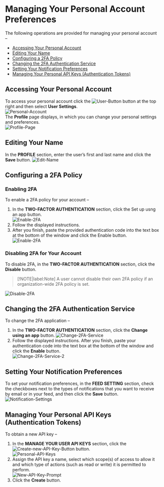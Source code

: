 # Managing Your Personal Account Preferences
The following operations are provided for managing your personal account –
* [Accessing Your Personal Account](#Accessing-Your-Personal-Account)
* [Editing Your Name](#Editing-Your-Name)
* [Configuring a 2FA Policy](#Configuring-a-2FA-Policy)
* [Changing the 2FA Authentication Service](#Changing-the-2FA-Authentication-Service)
* [Setting Your Notification Preferences](#Setting-Your-Notification-Preferences)
* [Managing Your Personal API Keys (Authentication Tokens)](#Managing-Your-Personal-API-Keys-Authentication-Tokens)

## Accessing Your Personal Account
To access your personal account click the ![User-Button](media/user-button.png ':size=3%') button at the top right and then select **User Settings**.\
![Personal-Account](media/personal-account.png ':size=45%')\
The **Profile** page displays, in which you can change your personal settings and preferences.\
![Profile-Page](media/profile-page.png ':size=45%')

## Editing Your Name
In the **PROFILE** section, enter the user’s first and last name and click the **Save** button.
![Edit-Name](media/edit-name.png ':size=45%')

## 	Configuring a 2FA Policy
### Enabling 2FA
To enable a 2FA policy for your account –
1. In the **TWO-FACTOR AUTHENTICATION** section, click the Set up usng an app button.\
![Enable-2FA](media/enable-2fa-1.png ':size=45%')
2. Follow the displayed instructions. 
3. After you finish, paste the provided authentication code into the text box at the bottom of the window and click the Enable button.\
![Enable-2FA](media/enable-2fa-2.png ':size=45%')

### Disabling 2FA for Your Account
To disable 2FA, in the **TWO-FACTOR AUTHENTICATION** section, click the **Disable** button.
>[!NOTE|label:Note]
A user cannot disable their own 2FA policy if an organization-wide 2FA policy is set.

![Disable-2FA](media/enabled-2fa.png ':size=45%')

## Changing the 2FA Authentication Service
To change the 2FA application –
1. In the **TWO-FACTOR AUTHENTICATION** section, click the **Change using an app** button.
![Change-2FA-Service](media/enabled-2fa.png ':size=45%')
2. Follow the displayed instructions. After you finish, paste your authentication code into the text box at the bottom of the window and click the **Enable** button.\
![Change-2FA-Service-2](media/enable-2fa-2.png ':size=45%')

## Setting Your Notification Preferences
To set your notification preferences, in the **FEED SETTING** section, check the checkboxes next to the types of notifications that you want to receive by email or in your feed, and then click the **Save** button.
![Notification-Settings](media/personal-account-details.png)

## 	Managing Your Personal API Keys (Authentication Tokens)
To obtain a new API key –
1. In the **MANAGE YOUR USER API KEYS** section, click the ![Create-new-API-Key-Button](media/new-api-key-button.png ':size=18%') button.\
![Personal-API-Keys](media/user-api-keys.png ':size=45%')
2. Assign the API key a name, select which scope(s) of access to allow it and which type of actions (such as read or write) it is permitted to perform.\
![New-API-Key-Prompt](media/new-api-key-prompt.png ':size=45%')
3. Click the **Create** button.

